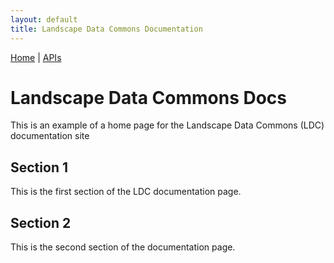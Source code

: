 ```yaml
---
layout: default
title: Landscape Data Commons Documentation
---
```

[Home](./) | [APIs](./)

# Landscape Data Commons Docs

This is an example of a home page for the Landscape Data Commons (LDC) documentation site

## Section 1

This is the first section of the LDC documentation page.

## Section 2

This is the second section of the documentation page.
